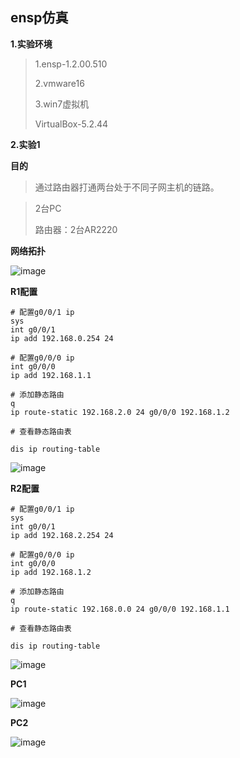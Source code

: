 ## ensp仿真

**1.实验环境**

>1.ensp-1.2.00.510
>
>2.vmware16
>
>3.win7虚拟机
>
>VirtualBox-5.2.44
>

**2.实验1**

**目的**

>通过路由器打通两台处于不同子网主机的链路。
>

>2台PC
>
>路由器：2台AR2220

**网络拓扑**

![image](https://user-images.githubusercontent.com/48900845/115917028-32486b80-a4a8-11eb-9786-fa4601e90c1e.png)

**R1配置**

```
# 配置g0/0/1 ip
sys
int g0/0/1
ip add 192.168.0.254 24

# 配置g0/0/0 ip
int g0/0/0
ip add 192.168.1.1

# 添加静态路由
q
ip route-static 192.168.2.0 24 g0/0/0 192.168.1.2

# 查看静态路由表

dis ip routing-table
```

![image](https://user-images.githubusercontent.com/48900845/115917862-59536d00-a4a9-11eb-9b35-17ec3b25e91f.png)

**R2配置**

```
# 配置g0/0/1 ip
sys
int g0/0/1
ip add 192.168.2.254 24

# 配置g0/0/0 ip
int g0/0/0
ip add 192.168.1.2

# 添加静态路由
q
ip route-static 192.168.0.0 24 g0/0/0 192.168.1.1

# 查看静态路由表

dis ip routing-table
```

![image](https://user-images.githubusercontent.com/48900845/115918477-252c7c00-a4aa-11eb-9ca2-0a87bdde3261.png)

**PC1**

![image](https://user-images.githubusercontent.com/48900845/115918605-4db47600-a4aa-11eb-93f2-71df8b34f501.png)

**PC2**

![image](https://user-images.githubusercontent.com/48900845/115918657-5dcc5580-a4aa-11eb-828a-3098a28d9d7d.png)


